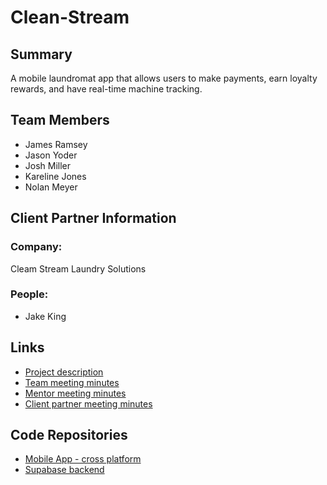 # Clean-Stream

## Summary
A mobile laundromat app that allows users to make payments, earn loyalty rewards, and have real-time machine tracking.

## Team Members

  - James Ramsey
  - Jason Yoder
  - Josh Miller
  - Kareline Jones
  - Nolan Meyer

## Client Partner Information
### Company:
Cleam Stream Laundry Solutions
### People:
  - Jake King

## Links
  - [Project description](https://github.com/JasonYoder2026/Clean-Stream/blob/main/ProjectDescription.md)
  - [Team meeting minutes](https://github.com/JasonYoder2026/Clean-Stream/tree/main/MeetingMinutes/Team)
  - [Mentor meeting minutes](https://github.com/JasonYoder2026/Clean-Stream/tree/main/MeetingMinutes/Mentor)
  - [Client partner meeting minutes](https://github.com/JasonYoder2026/Clean-Stream/tree/main/MeetingMinutes/ClientPartner)

## Code Repositories

  - [Mobile App - cross platform](https://github.com/our-mobile-app)
  - [Supabase backend](https://github.com/our-backend)
